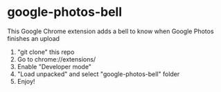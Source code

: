 # google-photos-bell
This Google Chrome extension adds a bell to know when Google Photos finishes an upload

1. "git clone" this repo
2. Go to chrome://extensions/
3. Enable "Developer mode"
4. "Load unpacked" and select "google-photos-bell" folder
5. Enjoy!
